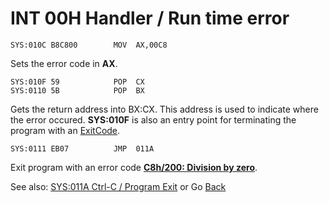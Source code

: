 # INT 00H Handler / Run time error

```
SYS:010C B8C800        MOV	AX,00C8
```

Sets the error code in **AX**.

```
SYS:010F 59            POP	CX
SYS:0110 5B            POP	BX
```

Gets the return address into BX:CX. This address is used to indicate where the error occured. **SYS:010F** is also an entry point for terminating the program with an [ExitCode](DATA.md).

```
SYS:0111 EB07          JMP	011A
```

Exit program with an error code **[C8h/200: Division by zero](ERROR-CODES.md)**.

See also: [SYS:011A Ctrl-C / Program Exit](0113-CTRL-C-HANDLER.md) or Go [Back](../README.md)